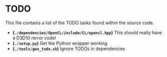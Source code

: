 # TODO
This file contains a list of the TODO tasks found within the source code.
- **(`./dependencies/OpenCL/include/CL/opencl.hpp`)** This should really have a D3D10 rerror code!
- **(`./setup.py`)** Get the Python wrapper working
- **(`./tools/gen_todo.sh`)** Ignore TODOs in dependencies

